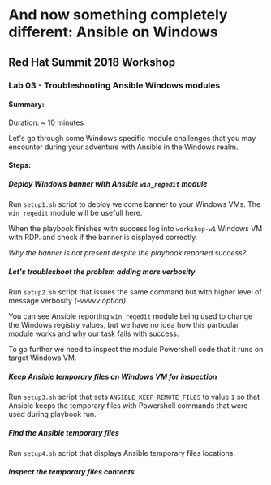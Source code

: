 # And now something completely different: Ansible on Windows
## Red Hat Summit 2018 Workshop
### Lab 03 - Troubleshooting Ansible Windows modules

#### Summary:
Duration: ~ 10 minutes

Let's go through some Windows specific module challenges that you may encounter during your adventure with Ansible in the Windows realm.

#### Steps:

##### Deploy Windows banner with Ansible `win_regedit` module

Run `setup1.sh` script to deploy welcome banner to your Windows VMs. The `win_regedit` module will be usefull here.

When the playbook finishes with success log into `workshop-w1` Windows VM with RDP. and check if the banner is displayed correctly.

_Why the banner is not present despite the playbook reported success?_

##### Let's troubleshoot the problem adding more verbosity

Run `setup2.sh` script that issues the same command but with higher level of message verbosity _(-vvvvv option)_.

You can see Ansible reporting `win_regedit` module being used to change the Windows registry values, but we have no idea how this particular module works and why our task fails with success.

To go further we need to inspect the module Powershell code that it runs on target Windows VM.

##### Keep Ansible temporary files on Windows VM for inspection

Run `setup3.sh` script that sets `ANSIBLE_KEEP_REMOTE_FILES` to value `1` so that Ansible keeps the temporary files with Powershell commands that were used during playbook run.

##### Find the Ansible temporary files

Run `setup4.sh` script that displays Ansible temporary files locations.

##### Inspect the temporary files contents
